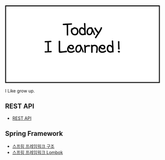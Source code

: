 ![banner](banner-image.png)

I Like grow up.

## REST API
* [REST API](REST-API/REST-API.md)

## Spring Framework

* [스프링 프레임워크 구조](Spring-Framework/Structure.md)
* [스프링 프레임워크 Lombok](Spring-Framework/Lombok/Lombok.md)
